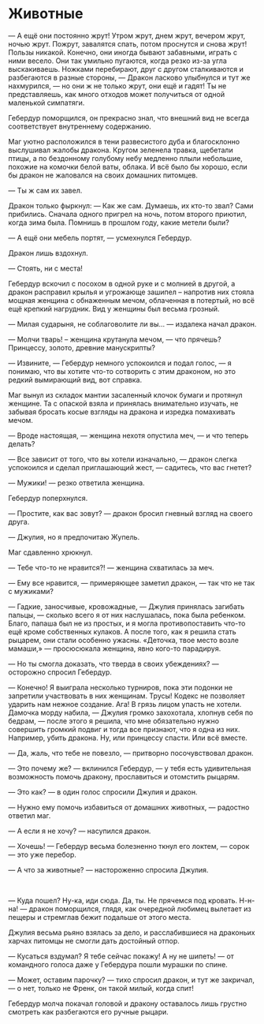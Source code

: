 # Животные

— А ещё они постоянно жрут! Утром жрут, днем жрут, вечером жрут, ночью жрут. Пожрут, завалятся спать, потом проснутся и снова жрут! Пользы никакой. Конечно, они иногда бывают забавными, играть с ними весело. Они так умильно пугаются, когда резко из-за угла выскакиваешь. Ножками перебирают, друг с другом сталкиваются и разбегаются в разные стороны, — Дракон ласково улыбнулся и тут же нахмурился, — но они ж не только жрут, они ещё и гадят! Ты не представляешь, как много отходов может получиться от одной маленькой симпатяги.

Гебердур поморщился, он прекрасно знал, что внешний вид не всегда соответствует внутреннему содержанию.

Маг уютно расположился в тени развесистого дуба и благосклонно выслушивал жалобы дракона. Кругом зеленела травка, щебетали птицы, а по бездонному голубому небу медленно плыли небольшие, похожие на комочки белой ваты, облака. И всё было бы хорошо, если бы дракон не жаловался на своих домашних питомцев.

— Ты ж сам их завел.

Дракон только фыркнул: — Как же сам. Думаешь, их кто-то звал? Сами прибились. Сначала одного пригрел на ночь, потом второго приютил, когда зима была. Помнишь в прошлом году, какие метели были?

— А ещё они мебель портят, — усмехнулся Гебердур.

Дракон лишь вздохнул.

— Стоять, ни с места!

Гебердур вскочил с посохом в одной руке и с молнией в другой, а дракон расправил крылья и угрожающе зашипел – напротив них стояла мощная женщина с обнаженным мечом, облаченная в потертый, но всё ещё крепкий нагрудник. Вид у женщины был весьма грозный.

— Милая сударыня, не соблаговолите ли вы… — издалека начал дракон.

— Молчи тварь! – женщина крутанула мечом, — что прячешь? Принцессу, золото, древние манускрипты?

— Извините, — Гебердур немного успокоился и подал голос, — я понимаю, что вы хотите что-то сотворить с этим драконом, но это редкий вымирающий вид, вот справка.

Маг вынул из складок мантии засаленный клочок бумаги и протянул женщине. Та с опаской взяла и принялась внимательно изучать, не забывая бросать косые взгляды на дракона и изредка помахивать мечом.

— Вроде настоящая, — женщина нехотя опустила меч, — и что теперь делать?

— Все зависит от того, что вы хотели изначально, — дракон слегка успокоился и сделал приглашающий жест, — садитесь, что вас гнетет?

— Мужики! — резко ответила женщина.

Гебердур поперхнулся.

— Простите, как вас зовут? — дракон бросил гневный взгляд на своего друга.

— Джулия, но я предпочитаю Жупель.

Маг сдавленно хрюкнул.

— Тебе что-то не нравится?! — женщина схватилась за меч.

— Ему все нравится, — примеряющее заметил дракон, — так что не так с мужиками?

— Гадкие, заносчивые, кровожадные, — Джулия принялась загибать пальцы, — сколько всего я от них наслушалась, пока была ребенком. Благо, папаша был не из простых, и я могла противопоставить что-то ещё кроме собственных кулаков. А после того, как я решила стать рыцарем, они стали особенно ужасны. «Деточка, твое место возле мамаши,» — просюсюкала женщина, явно кого-то парадируя.

— Но ты смогла доказать, что тверда в своих убеждениях? — осторожно спросил Гебердур.

— Конечно! Я выиграла несколько турниров, пока эти подонки не запретили участвовать в них женщинам. Трусы! Кодекс не позволяет ударить нам нежное создание. Ага! В грязь лицом упасть не хотели. Дамочка морду набила, — Джулия громко захохотала, хлопнув себя по бедрам, — после этого я решила, что мне обязательно нужно совершить громкий подвиг и тогда все признают, что я одна из них. Например, убить дракона. Ну, или принцессу спасти. Или всё вместе.

— Да, жаль, что тебе не повезло, — притворно посочувствовал дракон.

— Это почему же? — вклинился Гебердур, — у тебя есть удивительная возможность помочь дракону, прославиться и отомстить рыцарям.

— Это как? — в один голос спросили Джулия и дракон.

— Нужно ему помочь избавиться от домашних животных, — радостно ответил маг.

— А если я не хочу? — насупился дракон.

— Хочешь! — Гебердур весьма болезненно ткнул его локтем, — сорок — это уже перебор.

— А что за животные? — настороженно спросила Джулия.

&nbsp;

— Куда пошел? Ну-ка, иди сюда. Да, ты. Не прячемся под кровать. Н-н-на! — дракон поморщился, глядя, как очередной любимец вылетает из пещеры и стремглав бежит подальше от этого места.

Джулия весьма рьяно взялась за дело, и расслабившиеся на драконьих харчах питомцы не смогли дать достойный отпор.

— Кусаться вздумал? Я тебе сейчас покажу! А ну не шипеть! — от командного голоса даже у Гебердура пошли мурашки по спине.

— Может, оставим парочку? — тихо спросил дракон, и тут же закричал, — о нет, только не Френк, он такой милый, когда спит!

Гебердур молча покачал головой и дракону оставалось лишь грустно смотреть как разбегаются его ручные рыцари.
